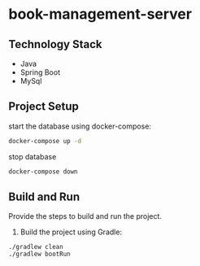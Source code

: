 # book-management-server

## Technology Stack
* Java
* Spring Boot
* MySql

## Project Setup

start the database using docker-compose:
```sh
docker-compose up -d
```

stop database
```sh
docker-compose down
```

## Build and Run
Provide the steps to build and run the project.

1. Build the project using Gradle:
```shell
./gradlew clean
./gradlew bootRun
```
